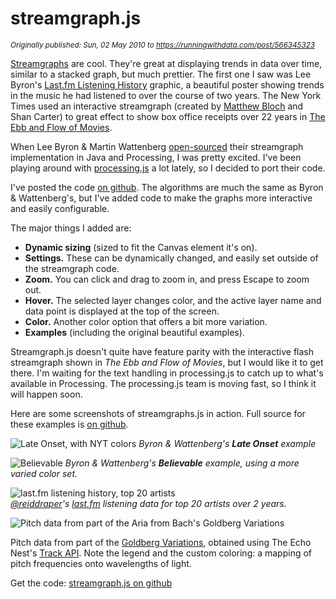 # streamgraph.js

*<sub>Originally published: Sun, 02 May 2010 to https://runningwithdata.com/post/566345323</sub>*


[Streamgraphs](http://leebyron.com/streamgraph/) are cool. They're great at displaying trends in data over time, similar to a stacked graph, but much prettier. The first one I saw was Lee Byron's [Last.fm Listening History](http://www.vislives.com/2011/10/visualizing-lastfm-listening-history.html) graphic, a beautiful poster showing trends in the music he had listened to over the course of two years. The New York Times used an interactive streamgraph (created by [Matthew Bloch](https://twitter.com/grammata) and Shan Carter) to great effect to show box office receipts over 22 years in [The Ebb and Flow of Movies](http://www.nytimes.com/interactive/2008/02/23/movies/20080223_REVENUE_GRAPHIC.html).
   
When Lee Byron &amp; Martin Wattenberg [open-sourced](http://github.com/leebyron/streamgraph_generator) their streamgraph implementation in Java and Processing, I was pretty excited. I've been playing around with [processing.js](https://github.com/processing-js/processing-js) a lot lately, so I decided to port their code. 
   
I've posted the code [on github](https://github.com/jsundram/streamgraph.js). The algorithms are much the same as Byron &amp; Wattenberg's, but I've added code to make the graphs more interactive and easily configurable. 
   
The major things I added are:
* **Dynamic sizing** (sized to fit the Canvas element it's on).
* **Settings.** These can be dynamically changed, and easily set outside of the streamgraph code.
* **Zoom.** You can click and drag to zoom in, and press Escape to zoom out.
* **Hover.** The selected layer changes color, and the active layer name and data point is displayed at the top of the screen.
* **Color.** Another color option that offers a bit more variation.
* **Examples** (including the original beautiful examples).

Streamgraph.js doesn't quite have feature parity with the interactive flash streamgraph shown in *The Ebb and Flow of Movies*, but I would like it to get there. I'm waiting for the text handling in processing.js to catch up to what's available in Processing. The processing.js team is moving fast, so I think it will happen soon.
   
Here are some screenshots of streamgraphs.js in action. Full source for these examples is [on github](https://github.com/jsundram/streamgraph.js).
   
![Late Onset, with NYT colors](https://raw.githubusercontent.com/jsundram/streamgraph.js/master/examples/screenshots/late_onset.png)
*Byron &amp; Wattenberg's **Late Onset** example*
   
![Believable](https://raw.githubusercontent.com/jsundram/streamgraph.js/master/examples/screenshots/believable.png)
 *Byron &amp; Wattenberg's **Believable** example, using a more varied color set.*
   
![last.fm listening history, top 20 artists](https://raw.githubusercontent.com/jsundram/streamgraph.js/master/examples/screenshots/lastfm.png)   
*[@reiddraper](http://twitter.com/reiddraper)'s [last.fm](http://www.last.fm/user/PumaReid) listening data for top 20 artists over 2 years.*
   
![Pitch data from part of the Aria from Bach's Goldberg Variations](https://raw.githubusercontent.com/jsundram/streamgraph.js/master/examples/screenshots/aria.png)
  
Pitch data from part of the [Goldberg Variations](https://vimeo.com/2671233), obtained using The Echo Nest's [Track API](https://developer.spotify.com/documentation/web-api/reference/#endpoint-get-audio-analysis)</a>. Note the legend and the custom coloring: a mapping of pitch frequencies onto wavelengths of light.
   
Get the code: [streamgraph.js on github](https://github.com/jsundram/streamgraph.js)
